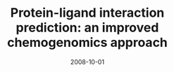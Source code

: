 ---
title: "Protein-ligand interaction prediction: an improved chemogenomics approach"
collection: publications
permalink: /publications/2008-10-01-Protein-ligand-interaction-prediction-an-improved-chemogenomics-approach
date: 2008-10-01
paperurl: 'https://doi.org/10.1093/bioinformatics/btn409'
citation: 'L.&nbsp;Jacob, &amp; J.-P. Vert.
Protein-ligand interaction prediction: an improved chemogenomics approach.
<em>Bioinform.</em>, 24(19):2149–2156, 2008.'
---